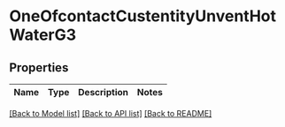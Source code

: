 # OneOfcontactCustentityUnventHotWaterG3

## Properties
Name | Type | Description | Notes
------------ | ------------- | ------------- | -------------

[[Back to Model list]](../../../README.md#documentation-for-models) [[Back to API list]](../../../README.md#documentation-for-api-endpoints) [[Back to README]](../../../README.md)

